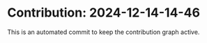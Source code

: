 # Contribution: 2024-12-14-14-46
This is an automated commit to keep the contribution graph active.
